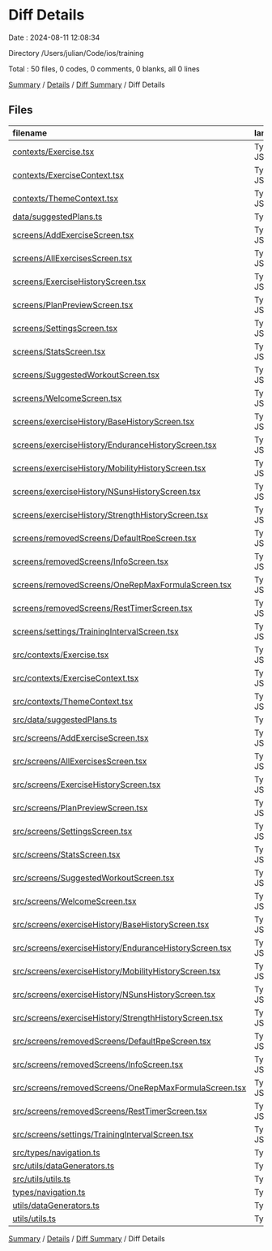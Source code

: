 # Diff Details

Date : 2024-08-11 12:08:34

Directory /Users/julian/Code/ios/training

Total : 50 files,  0 codes, 0 comments, 0 blanks, all 0 lines

[Summary](results.md) / [Details](details.md) / [Diff Summary](diff.md) / Diff Details

## Files
| filename | language | code | comment | blank | total |
| :--- | :--- | ---: | ---: | ---: | ---: |
| [contexts/Exercise.tsx](/contexts/Exercise.tsx) | TypeScript JSX | -41 | -1 | -8 | -50 |
| [contexts/ExerciseContext.tsx](/contexts/ExerciseContext.tsx) | TypeScript JSX | -208 | -2 | -21 | -231 |
| [contexts/ThemeContext.tsx](/contexts/ThemeContext.tsx) | TypeScript JSX | -41 | -1 | -11 | -53 |
| [data/suggestedPlans.ts](/data/suggestedPlans.ts) | TypeScript | -319 | -17 | -6 | -342 |
| [screens/AddExerciseScreen.tsx](/screens/AddExerciseScreen.tsx) | TypeScript JSX | -228 | -1 | -17 | -246 |
| [screens/AllExercisesScreen.tsx](/screens/AllExercisesScreen.tsx) | TypeScript JSX | -268 | -5 | -24 | -297 |
| [screens/ExerciseHistoryScreen.tsx](/screens/ExerciseHistoryScreen.tsx) | TypeScript JSX | -31 | -1 | -7 | -39 |
| [screens/PlanPreviewScreen.tsx](/screens/PlanPreviewScreen.tsx) | TypeScript JSX | -209 | -2 | -18 | -229 |
| [screens/SettingsScreen.tsx](/screens/SettingsScreen.tsx) | TypeScript JSX | -260 | -26 | -22 | -308 |
| [screens/StatsScreen.tsx](/screens/StatsScreen.tsx) | TypeScript JSX | -337 | -27 | -34 | -398 |
| [screens/SuggestedWorkoutScreen.tsx](/screens/SuggestedWorkoutScreen.tsx) | TypeScript JSX | -293 | 0 | -30 | -323 |
| [screens/WelcomeScreen.tsx](/screens/WelcomeScreen.tsx) | TypeScript JSX | -74 | -1 | -11 | -86 |
| [screens/exerciseHistory/BaseHistoryScreen.tsx](/screens/exerciseHistory/BaseHistoryScreen.tsx) | TypeScript JSX | -74 | -1 | -9 | -84 |
| [screens/exerciseHistory/EnduranceHistoryScreen.tsx](/screens/exerciseHistory/EnduranceHistoryScreen.tsx) | TypeScript JSX | -382 | -2 | -41 | -425 |
| [screens/exerciseHistory/MobilityHistoryScreen.tsx](/screens/exerciseHistory/MobilityHistoryScreen.tsx) | TypeScript JSX | -204 | -1 | -22 | -227 |
| [screens/exerciseHistory/NSunsHistoryScreen.tsx](/screens/exerciseHistory/NSunsHistoryScreen.tsx) | TypeScript JSX | -275 | -1 | -26 | -302 |
| [screens/exerciseHistory/StrengthHistoryScreen.tsx](/screens/exerciseHistory/StrengthHistoryScreen.tsx) | TypeScript JSX | -238 | -2 | -22 | -262 |
| [screens/removedScreens/DefaultRpeScreen.tsx](/screens/removedScreens/DefaultRpeScreen.tsx) | TypeScript JSX | -98 | -1 | -12 | -111 |
| [screens/removedScreens/InfoScreen.tsx](/screens/removedScreens/InfoScreen.tsx) | TypeScript JSX | -71 | -1 | -7 | -79 |
| [screens/removedScreens/OneRepMaxFormulaScreen.tsx](/screens/removedScreens/OneRepMaxFormulaScreen.tsx) | TypeScript JSX | -56 | -1 | -6 | -63 |
| [screens/removedScreens/RestTimerScreen.tsx](/screens/removedScreens/RestTimerScreen.tsx) | TypeScript JSX | -73 | -1 | -6 | -80 |
| [screens/settings/TrainingIntervalScreen.tsx](/screens/settings/TrainingIntervalScreen.tsx) | TypeScript JSX | -92 | -1 | -10 | -103 |
| [src/contexts/Exercise.tsx](/src/contexts/Exercise.tsx) | TypeScript JSX | 41 | 1 | 8 | 50 |
| [src/contexts/ExerciseContext.tsx](/src/contexts/ExerciseContext.tsx) | TypeScript JSX | 208 | 2 | 21 | 231 |
| [src/contexts/ThemeContext.tsx](/src/contexts/ThemeContext.tsx) | TypeScript JSX | 41 | 1 | 11 | 53 |
| [src/data/suggestedPlans.ts](/src/data/suggestedPlans.ts) | TypeScript | 319 | 17 | 6 | 342 |
| [src/screens/AddExerciseScreen.tsx](/src/screens/AddExerciseScreen.tsx) | TypeScript JSX | 228 | 1 | 17 | 246 |
| [src/screens/AllExercisesScreen.tsx](/src/screens/AllExercisesScreen.tsx) | TypeScript JSX | 268 | 5 | 24 | 297 |
| [src/screens/ExerciseHistoryScreen.tsx](/src/screens/ExerciseHistoryScreen.tsx) | TypeScript JSX | 31 | 1 | 7 | 39 |
| [src/screens/PlanPreviewScreen.tsx](/src/screens/PlanPreviewScreen.tsx) | TypeScript JSX | 209 | 2 | 18 | 229 |
| [src/screens/SettingsScreen.tsx](/src/screens/SettingsScreen.tsx) | TypeScript JSX | 260 | 26 | 22 | 308 |
| [src/screens/StatsScreen.tsx](/src/screens/StatsScreen.tsx) | TypeScript JSX | 337 | 27 | 34 | 398 |
| [src/screens/SuggestedWorkoutScreen.tsx](/src/screens/SuggestedWorkoutScreen.tsx) | TypeScript JSX | 293 | 0 | 30 | 323 |
| [src/screens/WelcomeScreen.tsx](/src/screens/WelcomeScreen.tsx) | TypeScript JSX | 74 | 1 | 11 | 86 |
| [src/screens/exerciseHistory/BaseHistoryScreen.tsx](/src/screens/exerciseHistory/BaseHistoryScreen.tsx) | TypeScript JSX | 74 | 1 | 9 | 84 |
| [src/screens/exerciseHistory/EnduranceHistoryScreen.tsx](/src/screens/exerciseHistory/EnduranceHistoryScreen.tsx) | TypeScript JSX | 382 | 2 | 41 | 425 |
| [src/screens/exerciseHistory/MobilityHistoryScreen.tsx](/src/screens/exerciseHistory/MobilityHistoryScreen.tsx) | TypeScript JSX | 204 | 1 | 22 | 227 |
| [src/screens/exerciseHistory/NSunsHistoryScreen.tsx](/src/screens/exerciseHistory/NSunsHistoryScreen.tsx) | TypeScript JSX | 275 | 1 | 26 | 302 |
| [src/screens/exerciseHistory/StrengthHistoryScreen.tsx](/src/screens/exerciseHistory/StrengthHistoryScreen.tsx) | TypeScript JSX | 238 | 2 | 22 | 262 |
| [src/screens/removedScreens/DefaultRpeScreen.tsx](/src/screens/removedScreens/DefaultRpeScreen.tsx) | TypeScript JSX | 98 | 1 | 12 | 111 |
| [src/screens/removedScreens/InfoScreen.tsx](/src/screens/removedScreens/InfoScreen.tsx) | TypeScript JSX | 71 | 1 | 7 | 79 |
| [src/screens/removedScreens/OneRepMaxFormulaScreen.tsx](/src/screens/removedScreens/OneRepMaxFormulaScreen.tsx) | TypeScript JSX | 56 | 1 | 6 | 63 |
| [src/screens/removedScreens/RestTimerScreen.tsx](/src/screens/removedScreens/RestTimerScreen.tsx) | TypeScript JSX | 73 | 1 | 6 | 80 |
| [src/screens/settings/TrainingIntervalScreen.tsx](/src/screens/settings/TrainingIntervalScreen.tsx) | TypeScript JSX | 92 | 1 | 10 | 103 |
| [src/types/navigation.ts](/src/types/navigation.ts) | TypeScript | 35 | 1 | 5 | 41 |
| [src/utils/dataGenerators.ts](/src/utils/dataGenerators.ts) | TypeScript | 54 | 5 | 5 | 64 |
| [src/utils/utils.ts](/src/utils/utils.ts) | TypeScript | 23 | 3 | 4 | 30 |
| [types/navigation.ts](/types/navigation.ts) | TypeScript | -35 | -1 | -5 | -41 |
| [utils/dataGenerators.ts](/utils/dataGenerators.ts) | TypeScript | -54 | -5 | -5 | -64 |
| [utils/utils.ts](/utils/utils.ts) | TypeScript | -23 | -3 | -4 | -30 |

[Summary](results.md) / [Details](details.md) / [Diff Summary](diff.md) / Diff Details